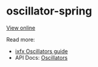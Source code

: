 # oscillator-spring

[View online](https://clinth.github.io/ixfx-demos/modulation/oscillator-spring/)

Read more:
* [ixfx Oscillators guide](https://clinth.github.io/ixfx-docs/modulation/oscillator/)
* API Docs: [Oscillators](https://clinth.github.io/ixfx/modules/Modulation.Oscillators.html)
